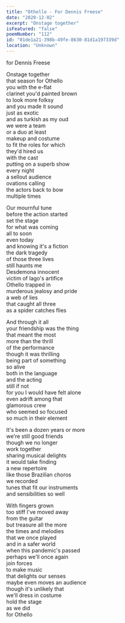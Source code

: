 ```yaml
---
title: "Othello - For Dennis Freese"
date: "2020-12-02"
excerpt: "Onstage together"
isFeatured: "false"
poemNumber: "112"
id: "01de1a21-398b-49fe-8630-81d1a197339d"
location: "Unknown"
---
```


for Dennis Freese

Onstage together  
that season for Othello  
you with the e-flat  
clarinet you'd painted brown  
to look more folksy  
and you made it sound  
just as exotic  
and as turkish as my oud  
we were a team  
or a duo at least  
makeup and costume  
to fit the roles for which  
they'd hired us  
with the cast  
putting on a superb show  
every night  
a sellout audience  
ovations calling  
the actors back to bow  
multiple times

Our mournful tune  
before the action started  
set the stage  
for what was coming  
all to soon  
even today  
and knowing it's a fiction  
the dark tragedy  
of those three lives  
still haunts me  
Desdemona innocent  
victim of Iago's artifice  
Othello trapped in  
murderous jealosy and pride  
a web of lies  
that caught all three  
as a spider catches flies

And through it all  
your friendship was the thing  
that meant the most  
more than the thrill  
of the performance  
though it was thrilling  
being part of something  
so alive  
both in the language  
and the acting  
still if not  
for you I would have felt alone  
even adrift among that  
glamorous crew  
who seemed so focused  
so much in their element

It's been a dozen years or more  
we're still good friends  
though we no longer  
work together  
sharing musical delights  
it would take finding  
a new repertoire  
like those Brazilian choros  
we recorded  
tunes that fit our instruments  
and sensibilities so well

With fingers grown  
too stiff I've moved away  
from the guitar  
but treasure all the more  
the times and melodies  
that we once played  
and in a safer world  
when this pandemic's passed  
perhaps we'll once again  
join forces  
to make music  
that delights our senses  
maybe even moves an audience  
though it's unlikely that  
we'll dress in costume  
hold the stage  
as we did  
for Othello
